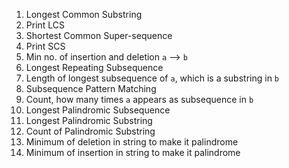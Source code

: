 
1. Longest Common Substring
2. Print LCS
3. Shortest Common Super-sequence
4. Print SCS
5. Min no. of insertion and deletion `a` --> `b`
6. Longest Repeating Subsequence
7. Length of longest subsequence of `a`, which is a substring in `b`
8. Subsequence Pattern Matching
9. Count, how many times `a` appears as subsequence in `b`
10. Longest Palindromic Subsequence
11. Longest Palindromic Substring
12. Count of Palindromic Substring
13. Minimum of deletion in string to make it palindrome
14. Minimum of insertion in string to make it palindrome